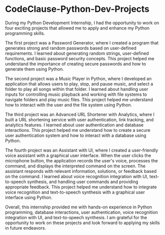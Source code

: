 ﻿# CodeClause-Python-Dev-Projects
 During my Python Development Internship, I had the opportunity to work on four exciting projects that allowed me to apply and enhance my Python programming skills.

The first project was a Password Generator, where I created a program that generates strong and random passwords based on user-defined requirements. I learned about generating random strings, user-defined functions, and basic password security concepts. This project helped me understand the importance of creating secure passwords and how to generate them using Python.

The second project was a Music Player in Python, where I developed an application that allows users to play, stop, and pause music, and select a folder to play all songs within that folder. I learned about handling user inputs for controlling music playback and working with file systems to navigate folders and play music files. This project helped me understand how to interact with the user and the file system using Python.

The third project was an Advanced URL Shortener with Analytics, where I built a URL shortening service with user authentication, link tracking, and analytics features. I learned about user authentication and database interactions. This project helped me understand how to create a secure user authentication system and how to interact with a database using Python.

The fourth project was an Assistant with UI, where I created a user-friendly voice assistant with a graphical user interface. When the user clicks the microphone button, the application records the user's voice, processes the command, and displays the interpreted command on the screen. The assistant responds with relevant information, solutions, or feedback based on the command. I learned about voice recognition integration with UI, text-to-speech synthesis, and handling user commands and providing appropriate feedback. This project helped me understand how to integrate voice recognition and text-to-speech synthesis with a graphical user interface using Python.

Overall, this internship provided me with hands-on experience in Python programming, database interactions, user authentication, voice recognition integration with UI, and text-to-speech synthesis. I am grateful for the opportunity to work on these projects and look forward to applying my skills in future endeavors.
